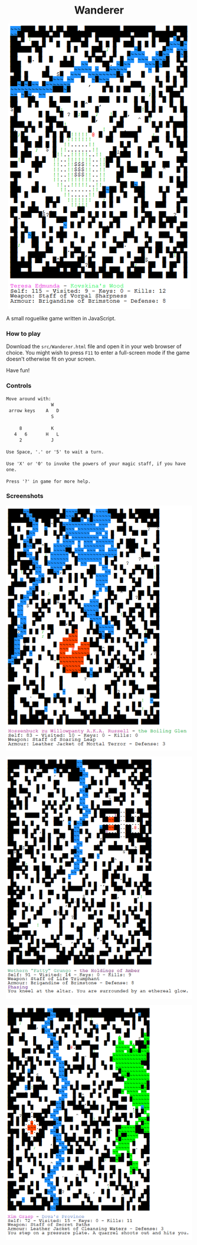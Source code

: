 <div align="center">

# Wanderer

![Screenshot](doc/w1.png)
</div>

A small roguelike game written in JavaScript.

### How to play

Download the `src/Wanderer.html` file and open it in your web browser of choice.
You might wish to press `F11` to enter a full-screen mode if the game doesn't
otherwise fit on your screen.

Have fun!

### Controls

```
Move around with:
                 W
 arrow keys    A   D
                 S

     8           K
   4   6       H   L
     2           J

Use Space, '.' or '5' to wait a turn.

Use 'X' or '0' to invoke the powers of your magic staff, if you have one.

Press '?' in game for more help.
```

### Screenshots
<div align="center">

![Screenshot](doc/w2.png)

![Screenshot](doc/w3.png)

![Screenshot](doc/w4.png)

</div>
